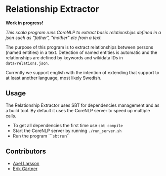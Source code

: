 # Relationship Extractor
**Work in progress!**

*This scala program runs CoreNLP to extract basic relationships defined in a json such as "father", "mother" etc from a text.*

The purpose of this program is to extract relationships between persons (named entities) in a text.
Detection of named entities is automatic and the relationships are defined by keywords and wikidata IDs in ```data/relations.json```.

Currently we support english with the intention of extending that support to at least another language, most likely Swedish.

## Usage
The Relationship Extractor uses SBT for dependencies management and as a build tool.
By default it uses the CoreNLP server to speed up multiple calls.

- To get all dependencies the first time use ```sbt compile```
- Start the CoreNLP server by running ```./run_server.sh```
- Run the program ```sbt run``

## Contributors

- [Axel Larsson](https://github.com/AxelTLarsson)
- [Erik Gärtner](https://github.com/ErikGartner)